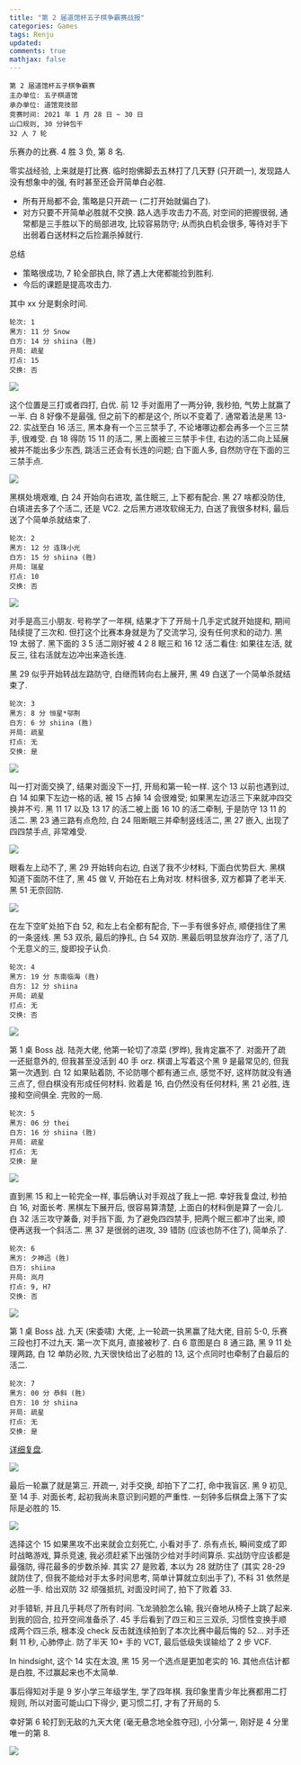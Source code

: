 ```yaml
---
title: "第 2 届道馆杯五子棋争霸赛战报"
categories: Games
tags: Renju
updated: 
comments: true
mathjax: false
---
```


```
第 2 届道馆杯五子棋争霸赛
主办单位: 五子棋道馆
承办单位: 道馆竞技部
竞赛时间: 2021 年 1 月 28 日 ~ 30 日
山口规则, 30 分钟包干
32 人 7 轮
```

乐赛办的比赛. 4 胜 3 负, 第 8 名.

零实战经验, 上来就是打比赛. 临时抱佛脚去五林打了几天野 (只开疏一), 发现路人没有想象中的强, 有时甚至还会开简单白必胜. 

- 所有开局都不会, 策略是只开疏一 (二打开始就偏白了). 
- 对方只要不开简单必胜就不交换. 路人选手攻击力不高, 对空间的把握很弱, 通常都是三手胜以下的局部进攻, 比较容易防守; 从而执白机会很多, 等待对手下出弱着白送材料之后捡漏杀掉就行. 

<!-- more -->

总结

- 策略很成功, 7 轮全部执白, 除了遇上大佬都能捡到胜利.
- 今后的课题是提高攻击力.

其中 xx 分是剩余时间.

```
轮次: 1
黑方: 11 分 Snow
白方: 14 分 shiina (胜)
开局: 疏星
打点: 15
交换: 否
```

![](https://shiina18.github.io/assets/posts/images/20210129190226006_31502.png)

这个位置是三打或者四打, 白优. 前 12 手对面用了一两分钟, 我秒拍, 气势上就赢了一半. 白 8 好像不是最强, 但之前下的都是这个, 所以不变着了. 通常着法是黑 13-22. 实战至白 16 活三, 黑本身有一个三三禁手了, 不论堵哪边都会再多一个三三禁手, 很难受. 白 18 得防 15 11 的活二, 黑上面被三三禁手卡住, 右边的活二向上延展被并不能出多少东西, 跳活三还会有长连的问题; 白下面人多, 自然防守在下面的三三禁手点.

![](https://shiina18.github.io/assets/posts/images/20210128224612695_10169.png)

黑棋处境艰难, 白 24 开始向右进攻, 盖住眠三, 上下都有配合. 黑 27 啥都没防住, 白填进去多了个活二, 还是 VC2. 之后黑方进攻软绵无力, 白送了我很多材料, 最后送了个简单杀就结束了.

```
轮次: 2
黑方: 12 分 连珠小光
白方: 15 分 shiina (胜)
开局: 瑞星
打点: 10
交换: 否
```

![](https://shiina18.github.io/assets/posts/images/20210128225732313_2783.png)

对手是高三小朋友. 号称学了一年棋, 结果才下了开局十几手定式就开始提和, 期间陆续提了三次和. 但打这个比赛本身就是为了交流学习, 没有任何求和的动力. 黑 19 太弱了. 黑下面的 3 5 活二刚好被 4 2 8 眠三和 16 12 活二看住: 如果往左活, 就反三, 往右活就左边冲出来造长连. 

黑 29 似乎开始转战左路防守, 白继而转向右上展开, 黑 49 白送了一个简单杀就结束了.

```
轮次: 3
黑方: 8 分 恒星*邬荆
白方: 6 分 shiina (胜)
开局: 疏星
打点: 无
交换: 是
```

![](https://shiina18.github.io/assets/posts/images/20210129190635343_2903.png)

叫一打对面交换了, 结果对面没下一打, 开局和第一轮一样. 这个 13 以前也遇到过, 白 14 如果下左边一格的话, 被 15 占掉 14 会很难受; 如果黑左边活三下来就冲四交换并不亏. 黑 11 17 以及 13 17 的活二被上面 16 10 的活二牵制, 于是防守 13 11 的活二. 黑 23 通三路有点危险, 白 24 阻断眠三并牵制竖线活二, 黑 27 嵌入, 出现了四四禁手点, 非常难受. 

![](https://shiina18.github.io/assets/posts/images/20210129190757594_21246.png)

眼看左上动不了, 黑 29 开始转向右边, 白送了我不少材料, 下面白优势巨大. 黑棋知道下面防不住了, 黑 45 做 V, 开始在右上角对攻. 材料很多, 双方都算了老半天. 黑 51 无奈回防.

![](https://shiina18.github.io/assets/posts/images/20210128234827023_15519.png)

在左下空旷处拍下白 52, 和左上右全都有配合, 下一手有很多好点, 顺便挡住了黑的一条竖线. 黑 53 双杀, 最后的挣扎, 白 54 双防. 黑最后明显放弃治疗了, 活了几个无意义的三, 旋即投子认负.

```
轮次: 4
黑方: 19 分 东南临海 (胜)
白方: 12 分 shiina
开局: 疏星
打点: 无
交换: 否
```

![](https://shiina18.github.io/assets/posts/images/20210129200738527_20149.png)

第 1 桌 Boss 战. 陆尧大佬, 他第一轮切了凉菜 (罗晔), 我肯定赢不了. 对面开了疏一还挺意外的, 但我甚至没活到 40 手 orz. 棋谱上写着这个黑 9 是最常见的, 但我第一次遇到. 白 12 如果贴着防, 不论防哪个都有通三点, 感觉不好, 这样防就没有通三点了, 但白棋没有形成任何材料. 败着是 16, 白仍然没有任何材料, 黑 21 必胜, 连接和空间俱全. 完败的一局. 

```
轮次: 5
黑方: 06 分 thei
白方: 16 分 shiina (胜)
开局: 疏星
打点: 无
交换: 是
```

![](https://shiina18.github.io/assets/posts/images/20210129213032893_28412.png)

直到黑 15 和上一轮完全一样, 事后确认对手观战了我上一把. 幸好我复盘过, 秒拍白 16, 对面长考. 黑棋左下展开后, 很容易算清楚, 上面白的材料倒是算了一会儿. 白 32 活三攻守兼备, 对手挡下面, 为了避免四四禁手, 把两个眠三都冲了出来, 顺便再送我一个斜活二. 黑 37 是很弱的进攻, 39 错防 (应该也防不住了), 简单杀了.

```
轮次: 6
黑方: 夕神迅 (胜)
白方: shiina 
开局: 岚月
打点: 9, H7
交换: 否
```

![](https://shiina18.github.io/assets/posts/images/20210130204915630_22981.png)

第 1 桌 Boss 战. 九天 (宋委啸) 大佬, 上一轮疏一执黑赢了陆大佬, 目前 5-0, 乐赛三段也打不过九天. 第一次下岚月, 直接被秒了. 白 6 意图是白 8 通三路, 黑 9 11 处理两路, 白 12 单防必败, 九天很快给出了必胜的 13, 这个点同时也牵制了白最后的活二.

```
轮次: 7
黑方: 00 分 恭斜 (胜)
白方: 10 分 shiina 
开局: 疏星
打点: 无
交换: 是
```

[详细复盘](https://mp.weixin.qq.com/s/eu8Rvl4ca-T9UX129ND6wg).

![](https://shiina18.github.io/assets/posts/images/20210130221841716_342.png)

最后一轮赢了就是第三. 开疏一, 对手交换, 却拍下了二打, 命中我盲区. 黑 9 初见, 至 14 手. 对面长考, 起初我尚未意识到问题的严重性. 一刻钟多后棋盘上落下了实际是必胜的 15.

![](https://shiina18.github.io/assets/posts/images/20210131111945499_11696.png)

选择这个 15 如果黑攻不出来就会立刻死亡, 小看对手了. 杀有点长, 瞬间变成了即时战略游戏, 算杀竞速, 我必须赶紧下出强防少给对手时间算杀. 实战防守应该都是最强防, 得花最多的步数杀掉. 其实 27 是败着, 本以为 28 就防住了 (其实 28-29 就防住了, 但我不能给对手太多时间思考, 简单计算就立刻出手了), 不料 31 依然是必胜一手. 给出双防 32 顽强抵抗, 对面没时间了, 拍下了败着 33.

对手错斩, 并且几乎耗尽了所有时间. 飞龙骑脸怎么输, 我兴奋地从椅子上跳了起来. 到我的回合, 拉开空间准备杀了. 45 手后看到了四三和三三双杀, 习惯性变换手顺成两个四三杀, 根本没 check 反击就连续拍到了本次比赛中最后悔的 52… 对手还剩 11 秒, 心肺停止. 防了半天 10+ 手的 VCT, 最后低级失误输给了 2 步 VCF.

In hindsight, 这个 14 实在太浪, 黑 15 另一个选点是更加老实的 16. 其他点估计都是白胜, 不过赢起来也不太简单.

事后得知对手是 9 岁小学三年级学生, 学了四年棋. 我印象里青少年比赛都用二打规则, 所以对面可能山口下得少, 更习惯二打, 才有了开局的 5.

幸好第 6 轮打到无敌的九天大佬 (毫无悬念地全胜夺冠), 小分第一, 刚好是 4 分里唯一的第 8.

![](https://shiina18.github.io/assets/posts/images/20210201134116913_670.png)
